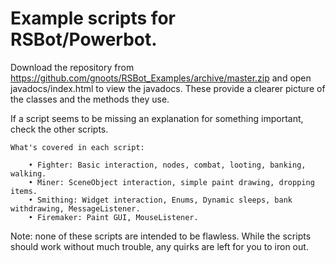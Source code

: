 ﻿Example scripts for RSBot/Powerbot.
==============

Download the repository from https://github.com/gnoots/RSBot_Examples/archive/master.zip and open javadocs/index.html to view the javadocs. These provide a clearer picture of the classes and the methods they use.

If a script seems to be missing an explanation for something important, check the other scripts.


    What's covered in each script:

        • Fighter: Basic interaction, nodes, combat, looting, banking, walking.
        • Miner: SceneObject interaction, simple paint drawing, dropping items.
        • Smithing: Widget interaction, Enums, Dynamic sleeps, bank withdrawing, MessageListener.
        • Firemaker: Paint GUI, MouseListener.


Note: none of these scripts are intended to be flawless. While the scripts should work without much trouble, any quirks are left for you to iron out.
